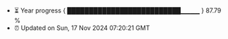 - ⏳ Year progress { ██████████████████████████▁▁▁▁ } 87.79 %
- ⏰ Updated on Sun, 17 Nov 2024 07:20:21 GMT

